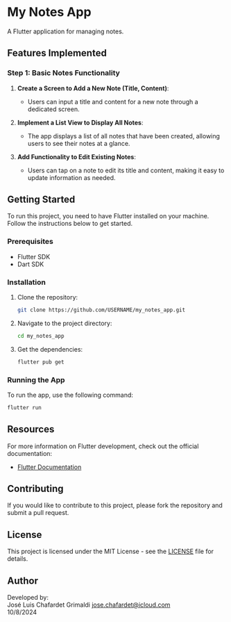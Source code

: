 # My Notes App

A Flutter application for managing notes.

## Features Implemented

### Step 1: Basic Notes Functionality

1. **Create a Screen to Add a New Note (Title, Content)**:
   - Users can input a title and content for a new note through a dedicated screen.

2. **Implement a List View to Display All Notes**:
   - The app displays a list of all notes that have been created, allowing users to see their notes at a glance.

3. **Add Functionality to Edit Existing Notes**:
   - Users can tap on a note to edit its title and content, making it easy to update information as needed.

## Getting Started

To run this project, you need to have Flutter installed on your machine. Follow the instructions below to get started.

### Prerequisites

- Flutter SDK
- Dart SDK

### Installation

1. Clone the repository:
   ```bash
   git clone https://github.com/USERNAME/my_notes_app.git
   ```

2. Navigate to the project directory:
   ```bash
   cd my_notes_app
   ```

3. Get the dependencies:
   ```bash
   flutter pub get
   ```

### Running the App

To run the app, use the following command:
```bash
flutter run
```

## Resources

For more information on Flutter development, check out the official documentation:
- [Flutter Documentation](https://flutter.dev/docs)

## Contributing

If you would like to contribute to this project, please fork the repository and submit a pull request.

## License

This project is licensed under the MIT License - see the [LICENSE](LICENSE) file for details.

## Author

Developed by:  
José Luis Chafardet Grimaldi
jose.chafardet@icloud.com  
10/8/2024
